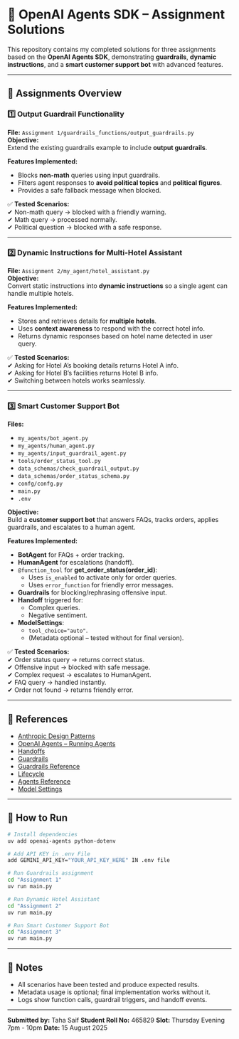 # 🧠 OpenAI Agents SDK – Assignment Solutions

This repository contains my completed solutions for three assignments based on the **OpenAI Agents SDK**, demonstrating **guardrails**, **dynamic instructions**, and a **smart customer support bot** with advanced features.

---

## 📂 Assignments Overview

### 1️⃣ Output Guardrail Functionality
**File:** `Assignment 1/guardrails_functions/output_guardrails.py`  
**Objective:**  
Extend the existing guardrails example to include **output guardrails**.

**Features Implemented:**
- Blocks **non-math** queries using input guardrails.
- Filters agent responses to **avoid political topics** and **political figures**.
- Provides a safe fallback message when blocked.

✅ **Tested Scenarios:**  
✔ Non-math query → blocked with a friendly warning.  
✔ Math query → processed normally.  
✔ Political question → blocked with a safe response.  

---

### 2️⃣ Dynamic Instructions for Multi-Hotel Assistant
**File:** `Assignment 2/my_agent/hotel_assistant.py`  
**Objective:**  
Convert static instructions into **dynamic instructions** so a single agent can handle multiple hotels.

**Features Implemented:**
- Stores and retrieves details for **multiple hotels**.
- Uses **context awareness** to respond with the correct hotel info.
- Returns dynamic responses based on hotel name detected in user query.

✅ **Tested Scenarios:**  
✔ Asking for Hotel A’s booking details returns Hotel A info.  
✔ Asking for Hotel B’s facilities returns Hotel B info.  
✔ Switching between hotels works seamlessly.

---

### 3️⃣ Smart Customer Support Bot
**Files:**  
- `my_agents/bot_agent.py`  
- `my_agents/human_agent.py`
- `my_agents/input_guardrail_agent.py`  
- `tools/order_status_tool.py`
- `data_schemas/check_guardrail_output.py`
- `data_schemas/order_status_schema.py`
- `confg/confg.py`
- `main.py`
- `.env`

**Objective:**  
Build a **customer support bot** that answers FAQs, tracks orders, applies guardrails, and escalates to a human agent.

**Features Implemented:**
- **BotAgent** for FAQs + order tracking.
- **HumanAgent** for escalations (handoff).
- `@function_tool` for **get_order_status(order_id)**:
  - Uses `is_enabled` to activate only for order queries.
  - Uses `error_function` for friendly error messages.
- **Guardrails** for blocking/rephrasing offensive input.
- **Handoff** triggered for:
  - Complex queries.
  - Negative sentiment.
- **ModelSettings**:
  - `tool_choice="auto"`.
  - (Metadata optional – tested without for final version).

✅ **Tested Scenarios:**  
✔ Order status query → returns correct status.  
✔ Offensive input → blocked with safe message.  
✔ Complex request → escalates to HumanAgent.  
✔ FAQ query → handled instantly.  
✔ Order not found → returns friendly error.

---

## 📜 References
- [Anthropic Design Patterns](https://www.anthropic.com/engineering/building-effective-agents)  
- [OpenAI Agents – Running Agents](https://openai.github.io/openai-agents-python/running_agents/)  
- [Handoffs](https://openai.github.io/openai-agents-python/handoffs/)  
- [Guardrails](https://openai.github.io/openai-agents-python/guardrails/)  
- [Guardrails Reference](https://openai.github.io/openai-agents-python/ref/guardrail/)  
- [Lifecycle](https://openai.github.io/openai-agents-python/ref/lifecycle/)  
- [Agents Reference](https://openai.github.io/openai-agents-python/ref/agent/)  
- [Model Settings](https://openai.github.io/openai-agents-python/ref/model_settings/#agents.model_settings.ModelSettings)  

---

## 🚀 How to Run
```bash
# Install dependencies
uv add openai-agents python-dotenv

# Add API KEY in .env File
add GEMINI_API_KEY="YOUR_API_KEY_HERE" IN .env file 

# Run Guardrails assignment
cd "Assignment 1"
uv run main.py

# Run Dynamic Hotel Assistant
cd "Assignment 2"
uv run main.py

# Run Smart Customer Support Bot
cd "Assignment 3"
uv run main.py
````

---

## 📌 Notes

* All scenarios have been tested and produce expected results.
* Metadata usage is optional; final implementation works without it.
* Logs show function calls, guardrail triggers, and handoff events.

---

**Submitted by:** Taha Saif
**Student Roll No:** 465829
**Slot:** Thursday Evening 7pm - 10pm 
**Date:** 15 August 2025

```
